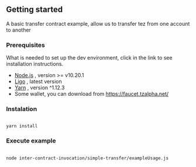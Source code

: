 ## Getting started
A basic transfer contract example, allow us to transfer tez from one account to another

### Prerequisites
What is needed to set up the dev environment, click in the link to see installation instructions.
- [Node.js](https://nodejs.org/es/download/) , version >= v10.20.1
- [Ligo](https://ligolang.org/docs/intro/installation) , latest version
- [Yarn](https://classic.yarnpkg.com/en/docs/install#debian-stable) , version ^1.12.3
- Some wallet, you can download from https://faucet.tzalpha.net/

### Instalation
<pre><code>
yarn install
</pre></code>

### Execute example
<pre><code>
node inter-contract-invocation/simple-transfer/exampleUsage.js
</pre></code>